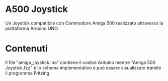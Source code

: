 # A500 Joystick
Un Joystick compatibile con Commodore Amiga 500 realizzato attraverso la piattaforma Arduino UNO.

# Contenuti
Il file "amiga_joystick.ino" contiene il codice Arduino mentre "Amiga 500 Joystick.fzz" è lo schema implementativo e può essere visualizzato tramite il programma Fritzing.
